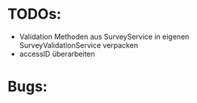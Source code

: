# TODOs:

- Validation Methoden aus SurveyService in eigenen SurveyValidationService verpacken
- accessID überarbeiten

# Bugs:

